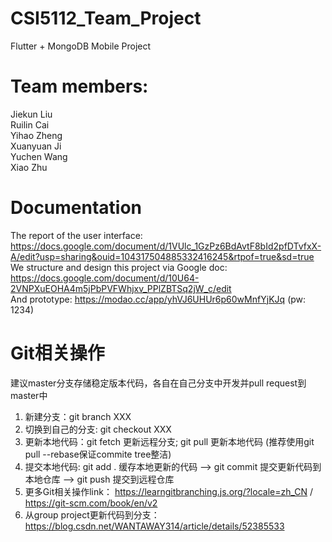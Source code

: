 # CSI5112_Team_Project
Flutter + MongoDB Mobile Project  
# Team members:  
Jiekun Liu  
Ruilin Cai  
Yihao Zheng  
Xuanyuan Ji  
Yuchen Wang  
Xiao Zhu  

# Documentation
The report of the user interface: https://docs.google.com/document/d/1VUlc_1GzPz6BdAvtF8bId2pfDTvfxX-A/edit?usp=sharing&ouid=104317504885332416245&rtpof=true&sd=true
We structure and design this project via Google doc: https://docs.google.com/document/d/10U64-2VNPXuEOHA4m5jPbPVFWhjxv_PPlZBTSq2jW_c/edit  
And prototype: https://modao.cc/app/yhVJ6UHUr6p60wMnfYjKJq (pw: 1234)  

# Git相关操作
建议master分支存储稳定版本代码，各自在自己分支中开发并pull request到master中
1. 新建分支：git branch XXX 
2. 切换到自己的分支: git checkout XXX
3. 更新本地代码：git fetch 更新远程分支; git pull 更新本地代码 (推荐使用git pull --rebase保证commite tree整洁)
4. 提交本地代码: git add . 缓存本地更新的代码 --> git commit 提交更新代码到本地仓库 --> git push 提交到远程仓库
5. 更多Git相关操作link： https://learngitbranching.js.org/?locale=zh_CN / https://git-scm.com/book/en/v2
6. 从group project更新代码到分支：https://blog.csdn.net/WANTAWAY314/article/details/52385533
